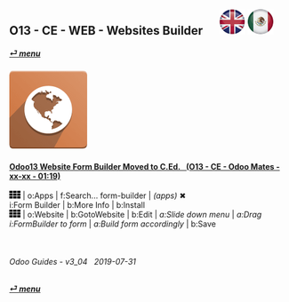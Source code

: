 ## O13 - CE - WEB - Websites Builder &nbsp;&nbsp;&nbsp;&nbsp; [![en-uk](/doc/img/en-uk_flag_button_small.png)](/en-uk/o13/ee/web/en-uk-o13-ee-web-websites-builder-guides.md) [ ![es-mx](/doc/img/es-mx_flag_button_small.png)](/es-mx/o13/ee/web/es-mx-o13-ee-web-websites-builder-guides.md)  
#### [_&#x23CE; menu_](/en-uk/o13/ce/en-uk-o13-ce-guides-menu.md)
### ![web](/doc/img/website.png)

#### [Odoo13 Website Form Builder Moved to C.Ed.&nbsp;&nbsp; (O13 - CE - Odoo Mates - xx-xx - 01:19)](https://youtube.com/embed/o3WGNq4i344?autoplay=1&start=0&end=0&rel=0)  
[***Sync***]: # (en-uk-o13-ee-web-websites-builder-guides)  
![apps](/doc/img/apps.png) | o:Apps | f:Search... form-builder | _(apps)_ &#x2716;  
i:Form Builder | b:More Info | b:Install  
![apps](/doc/img/apps.png) | o:Website | b:GotoWebsite | b:Edit | _a:Slide down menu_ | _a:Drag i:FormBuilder to form_ | _a:Build form accordingly_ | b:Save  

<br>
	
###### Odoo Guides - v3_04 &nbsp; 2019-07-31  
**[_&#x23CE; menu_](/en-uk/o13/ce/en-uk-o13-ce-guides-menu.md)**  
